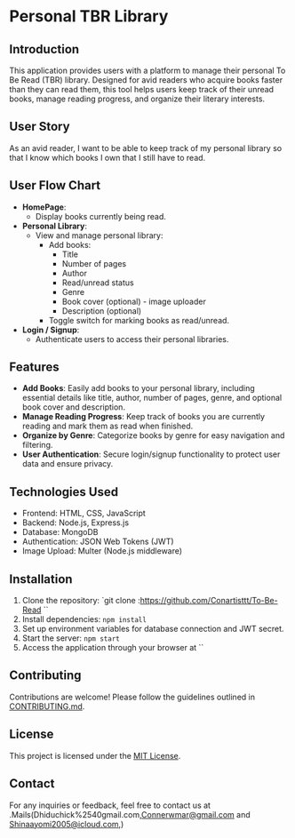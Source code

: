 # Personal TBR Library

## Introduction
This application provides users with a platform to manage their personal To Be Read (TBR) library. Designed for avid readers who acquire books faster than they can read them, this tool helps users keep track of their unread books, manage reading progress, and organize their literary interests.

## User Story
As an avid reader, I want to be able to keep track of my personal library so that I know which books I own that I still have to read.

## User Flow Chart
- **HomePage**: 
  - Display books currently being read.
- **Personal Library**: 
  - View and manage personal library:
    - Add books:
      - Title
      - Number of pages
      - Author
      - Read/unread status
      - Genre
      - Book cover (optional) - image uploader
      - Description (optional)
    - Toggle switch for marking books as read/unread.
- **Login / Signup**: 
  - Authenticate users to access their personal libraries.

## Features
- **Add Books**: Easily add books to your personal library, including essential details like title, author, number of pages, genre, and optional book cover and description.
- **Manage Reading Progress**: Keep track of books you are currently reading and mark them as read when finished.
- **Organize by Genre**: Categorize books by genre for easy navigation and filtering.
- **User Authentication**: Secure login/signup functionality to protect user data and ensure privacy.

## Technologies Used
- Frontend: HTML, CSS, JavaScript
- Backend: Node.js, Express.js
- Database: MongoDB
- Authentication: JSON Web Tokens (JWT)
- Image Upload: Multer (Node.js middleware)

## Installation
1. Clone the repository: `git clone :https://github.com/Conartisttt/To-Be-Read ``
2. Install dependencies: `npm install`
3. Set up environment variables for database connection and JWT secret.
4. Start the server: `npm start`
5. Access the application through your browser at ``

## Contributing
Contributions are welcome! Please follow the guidelines outlined in [CONTRIBUTING.md](CONTRIBUTING.md).

## License
This project is licensed under the [MIT License](LICENSE).

## Contact
For any inquiries or feedback, feel free to contact us at .Mails(Dhiduchick%2540gmail.com,Connerwmar@gmail.com and Shinaayomi2005@icloud.com,)

